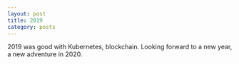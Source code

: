 ```yaml
---
layout: post
title: 2019
category: posts
---
```


2019 was good with Kubernetes, blockchain. Looking forward to a new year, a new adventure in 2020.
